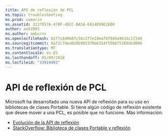 ```yaml
---
title: API de reflexión de PCL
ms.topic: troubleshooting
ms.prod: xamarin
ms.assetid: 3137957A-478F-4DCC-BA58-EA14D99E2ED8
author: asb3993
ms.author: amburns
ms.openlocfilehash: b2f7c8d0607c56c2f7e19eaf8f945a9616c1f3dd
ms.sourcegitcommit: 0a72c7dea020b965378b6314f558bf5360dbd066
ms.translationtype: MT
ms.contentlocale: es-ES
ms.lasthandoff: 05/09/2018
ms.locfileid: "33919493"
---
```

# <a name="pcl-reflection-api"></a>API de reflexión de PCL

Microsoft ha desarrollado una nueva API de reflexión para su uso en bibliotecas de clases Portable. Si tiene algún código de reflexión existente que desee mover a una PCL, es posible que no funcione. Más información:

- [Evolución de la API de reflexión](http://blogs.msdn.com/b/dotnet/archive/2012/08/28/evolving-the-reflection-api.aspx)
- [StackOverflow: Biblioteca de clases Portable y reflexión](http://stackoverflow.com/questions/14061291/portable-class-library-and-reflection)
